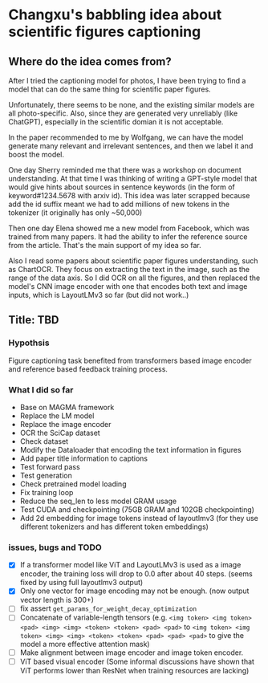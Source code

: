 # Changxu's babbling idea about scientific figures captioning

## Where do the idea comes from?

After I tried the captioning model for photos, I have been trying to find a model that can do the same thing for scientific paper figures.

Unfortunately, there seems to be none, and the existing similar models are all photo-specific.
Also, since they are generated very unreliably (like ChatGPT), especially in the scientific domian it is not acceptable.

In the paper recommended to me by Wolfgang, we can have the model generate many relevant and irrelevant sentences, and then we label it and boost the model.

One day Sherry reminded me that there was a workshop on document understanding. 
At that time I was thinking of writing a GPT-style model that would give hints about sources in sentence keywords (in the form of keyword#1234.5678 with arxiv id).
This idea was later scrapped because add the id suffix meant we had to add millions of new tokens in the tokenizer (it originally has only ~50,000)

Then one day Elena showed me a new model from Facebook, which was trained from many papers. 
It had the ability to infer the reference source from the article.
That's the main support of my idea so far.

Also I read some papers about scientific paper figures understanding, such as ChartOCR.
They focus on extracting the text in the image, such as the range of the data axis.
So I did OCR on all the figures, and then replaced the model's CNN image encoder with one that encodes both text and image inputs,
which is LayoutLMv3 so far (but did not work..)

## Title: TBD

### Hypothsis
Figure captioning task benefited from transformers based image encoder and reference based feedback training process. 

### What I did so far
- Base on MAGMA framework
- Replace the LM model
- Replace the image encoder
- OCR the SciCap dataset
- Check dataset
- Modify the Dataloader that encoding the text information in figures
- Add paper title information to captions
- Test forward pass
- Test generation
- Check pretrained model loading
- Fix training loop
- Reduce the seq_len to less model GRAM usage
- Test CUDA and checkpointing (75GB GRAM and 102GB checkpointing)
- Add 2d embedding for image tokens instead of layoutlmv3 (for they use different tokenizers and has different token embeddings)

### issues, bugs and TODO
- [x] If a transformer model like ViT and LayoutLMv3 is used as a image encoder, the training loss will drop to 0.0 after about 40 steps. (seems fixed by using full layoutlmv3 output)
- [x] Only one vector for image encoding may not be enough. (now output vector length is 300+)
- [ ] fix assert `get_params_for_weight_decay_optimization`
- [ ] Concatenate of variable-length tensors (e.g. `<img token> <img token> <pad> <img> <img> <token> <token> <pad> <pad>` to `<img token> <img token> <img> <img> <token> <token> <pad> <pad> <pad>` to give the model a more effective attention mask)
- [ ] Make alignment between image encoder and image token encoder.
- [ ] ViT based visual encoder (Some informal discussions have shown that ViT performs lower than ResNet when training resources are lacking)